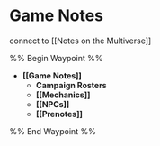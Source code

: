 # Game Notes
connect to [[Notes on the Multiverse]]

%% Begin Waypoint %%
- **[[Game Notes]]**
	- **Campaign Rosters**
	- **[[Mechanics]]**
	- **[[NPCs]]**
	- **[[Prenotes]]**

%% End Waypoint %%